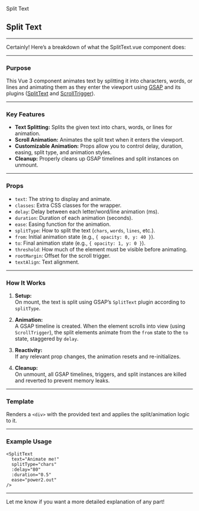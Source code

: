 <script setup lang="ts">
import { useTemplateRef } from "vue";
import SplitText from '@/src/components/text-animations/split-text/SplitText.vue';
import Preview from '@/src/docs/text-animations/split-text/Preview.vue';
import ComponentTitle from '@/src/docs/ui/ComponentTitle.vue';

const splitManualPlayRef = useTemplateRef('splitManualPlayRef'); // Reference to the DOM element

// Define the method to be called on click
const handleClick = () => {
  if (splitManualPlayRef.value.isAnimationCompleted){
    splitManualPlayRef.value.reverse();
  }else{
    splitManualPlayRef.value.play();
  }
  console.log('Button was clicked!', splitManualPlayRef.value.animationCompleted);
};
</script>

<!-- # Split Text -->

<ComponentTitle>Split Text</ComponentTitle>

<Preview />

## Split Text

<!-- <SplitText text="Hello World!" class="text-8xl" type="words,chars" />
<SplitText text="The text in this paragraph is split by words and lines. Lines can be tricky to manage responsively. In this demo we are solving this with autoSplit:true and onSplit. autoSplit is used to Split the text automatically when the text element resizes. We are then using the onSplit callback to revert the old animation, then on the new Split, creating a new animation with the progress preserved. So this is all you need to have a responsive line animation that resplits on resize." mask="lines" type="lines" />
<button @click="handleClick">Toggle Animation</button>
<SplitText ref="splitManualPlayRef" text="Manual Play" class="text-8xl" is-manual-play /> -->

---

<!-- <button @click="handleClick">Toggle Animation</button>

<div class="h-[100vh] flex flex-col justify-end">
  <SplitText text="Hello World!" class="text-8xl" />
</div> -->

Certainly! Here’s a breakdown of what the SplitText.vue component does:

---

### Purpose

This Vue 3 component animates text by splitting it into characters, words, or lines and animating them as they enter the viewport using [GSAP](https://greensock.com/gsap/) and its plugins ([SplitText](https://greensock.com/SplitText/) and [ScrollTrigger](https://greensock.com/scrolltrigger/)).

---

### Key Features

- **Text Splitting:** Splits the given text into chars, words, or lines for animation.
- **Scroll Animation:** Animates the split text when it enters the viewport.
- **Customizable Animation:** Props allow you to control delay, duration, easing, split type, and animation styles.
- **Cleanup:** Properly cleans up GSAP timelines and split instances on unmount.

---

### Props

- `text`: The string to display and animate.
- `classes`: Extra CSS classes for the wrapper.
- `delay`: Delay between each letter/word/line animation (ms).
- `duration`: Duration of each animation (seconds).
- `ease`: Easing function for the animation.
- `splitType`: How to split the text (`chars`, `words`, `lines`, etc.).
- `from`: Initial animation state (e.g., `{ opacity: 0, y: 40 }`).
- `to`: Final animation state (e.g., `{ opacity: 1, y: 0 }`).
- `threshold`: How much of the element must be visible before animating.
- `rootMargin`: Offset for the scroll trigger.
- `textAlign`: Text alignment.

---

### How It Works

1. **Setup:**  
   On mount, the text is split using GSAP’s `SplitText` plugin according to `splitType`.

2. **Animation:**  
   A GSAP timeline is created. When the element scrolls into view (using `ScrollTrigger`), the split elements animate from the `from` state to the `to` state, staggered by `delay`.

3. **Reactivity:**  
   If any relevant prop changes, the animation resets and re-initializes.

4. **Cleanup:**  
   On unmount, all GSAP timelines, triggers, and split instances are killed and reverted to prevent memory leaks.

---

### Template

Renders a `<div>` with the provided text and applies the split/animation logic to it.

---

### Example Usage

```vue
<SplitText
  text="Animate me!"
  splitType="chars"
  :delay="80"
  :duration="0.5"
  ease="power2.out"
/>
```

---

Let me know if you want a more detailed explanation of any part!
